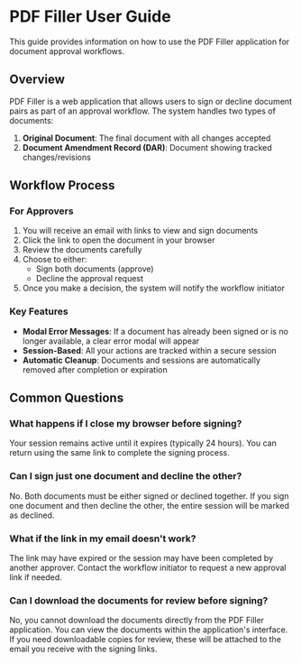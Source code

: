 # PDF Filler User Guide

This guide provides information on how to use the PDF Filler application for document approval workflows.

## Overview

PDF Filler is a web application that allows users to sign or decline document pairs as part of an approval workflow. The system handles two types of documents:

1. **Original Document**: The final document with all changes accepted
2. **Document Amendment Record (DAR)**: Document showing tracked changes/revisions

## Workflow Process

### For Approvers

1. You will receive an email with links to view and sign documents
2. Click the link to open the document in your browser
3. Review the documents carefully
4. Choose to either:
   - Sign both documents (approve)
   - Decline the approval request
5. Once you make a decision, the system will notify the workflow initiator

### Key Features

- **Modal Error Messages**: If a document has already been signed or is no longer available, a clear error modal will appear
- **Session-Based**: All your actions are tracked within a secure session
- **Automatic Cleanup**: Documents and sessions are automatically removed after completion or expiration

## Common Questions

### What happens if I close my browser before signing?

Your session remains active until it expires (typically 24 hours). You can return using the same link to complete the signing process.

### Can I sign just one document and decline the other?

No. Both documents must be either signed or declined together. If you sign one document and then decline the other, the entire session will be marked as declined.

### What if the link in my email doesn't work?

The link may have expired or the session may have been completed by another approver. Contact the workflow initiator to request a new approval link if needed.

### Can I download the documents for review before signing?

No, you cannot download the documents directly from the PDF Filler application. You can view the documents within the application's interface. If you need downloadable copies for review, these will be attached to the email you receive with the signing links.
